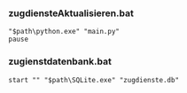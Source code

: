 ### zugdiensteAktualisieren.bat

```
"$path\python.exe" "main.py"
pause

```

### zugienstdatenbank.bat

```
start "" "$path\SQLite.exe" "zugdienste.db"
```
